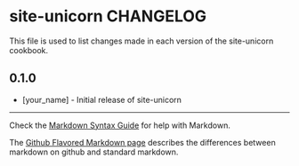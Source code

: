 site-unicorn CHANGELOG
======================

This file is used to list changes made in each version of the site-unicorn cookbook.

0.1.0
-----
- [your_name] - Initial release of site-unicorn

- - -
Check the [Markdown Syntax Guide](http://daringfireball.net/projects/markdown/syntax) for help with Markdown.

The [Github Flavored Markdown page](http://github.github.com/github-flavored-markdown/) describes the differences between markdown on github and standard markdown.
